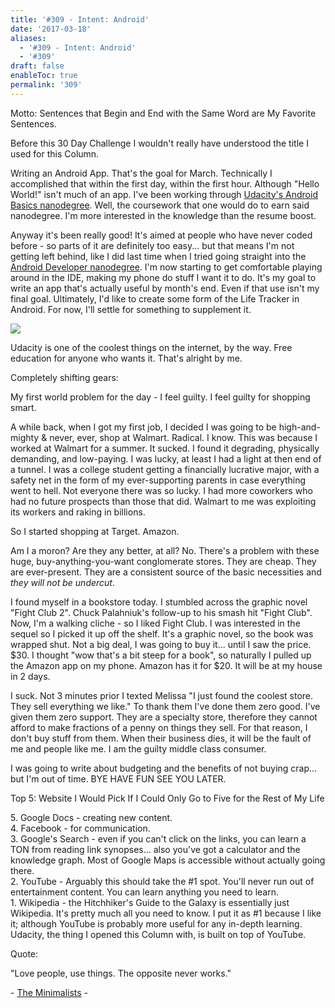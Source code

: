 ```yaml
---
title: '#309 - Intent: Android'
date: '2017-03-18'
aliases:
  - '#309 - Intent: Android'
  - '#309'
draft: false
enableToc: true
permalink: '309'
---
```


Motto: Sentences that Begin and End with the Same Word are My Favorite Sentences.

  
Before this 30 Day Challenge I wouldn't really have understood the title I used for this Column.

  
Writing an Android App. That's the goal for March. Technically I accomplished that within the first day, within the first hour. Although "Hello World!" isn't much of an app. I've been working through [Udacity's Android Basics nanodegree](https://www.udacity.com/course/android-basics-nanodegree-by-google--nd803). Well, the coursework that one would do to earn said nanodegree. I'm more interested in the knowledge than the resume boost. 

  
Anyway it's been really good! It's aimed at people who have never coded before - so parts of it are definitely too easy... but that means I'm not getting left behind, like I did last time when I tried going straight into the [Android Developer nanodegree](https://www.udacity.com/course/android-developer-nanodegree-by-google--nd801). I'm now starting to get comfortable playing around in the IDE, making my phone do stuff I want it to do. It's my goal to write an app that's actually useful by month's end. Even if that use isn't my final goal. Ultimately, I'd like to create some form of the Life Tracker in Android. For now, I'll settle for something to supplement it.

  
[![](assets/309-1.png)](https://4.bp.blogspot.com/-pFda0jMfVlU/WM3GRXbhAGI/AAAAAAACnqA/l3SYNa673lwhpvoExhZblqCapdTwKLI0wCLcB/s1600/3770000421346278289-account%5Fid%253D1.png)

  
Udacity is one of the coolest things on the internet, by the way. Free education for anyone who wants it. That's alright by me. 

  
Completely shifting gears:

My first world problem for the day - I feel guilty. I feel guilty for shopping smart. 

  
A while back, when I got my first job, I decided I was going to be high-and-mighty & never, ever, shop at Walmart. Radical. I know. This was because I worked at Walmart for a summer. It sucked. I found it degrading, physically demanding, and low-paying. I was lucky, at least I had a light at then end of a tunnel. I was a college student getting a financially lucrative major, with a safety net in the form of my ever-supporting parents in case everything went to hell. Not everyone there was so lucky. I had more coworkers who had no future prospects than those that did. Walmart to me was exploiting its workers and raking in billions.

  
So I started shopping at Target. Amazon.

  
Am I a moron? Are they any better, at all? No. There's a problem with these huge, buy-anything-you-want conglomerate stores. They are cheap. They are ever-present. They are a consistent source of the basic necessities and _they will not be undercut_.

  
I found myself in a bookstore today. I stumbled across the graphic novel "Fight Club 2". Chuck Palahniuk's follow-up to his smash hit "Fight Club". Now, I'm a walking cliche - so I liked Fight Club. I was interested in the sequel so I picked it up off the shelf. It's a graphic novel, so the book was wrapped shut. Not a big deal, I was going to buy it... until I saw the price. $30\. I thought "wow that's a bit steep for a book", so naturally I pulled up the Amazon app on my phone. Amazon has it for $20\. It will be at my house in 2 days.

  
I suck. Not 3 minutes prior I texted Melissa "I just found the coolest store. They sell everything we like." To thank them I've done them zero good. I've given them zero support. They are a specialty store, therefore they cannot afford to make fractions of a penny on things they sell. For that reason, I don't buy stuff from them. When their business dies, it will be the fault of me and people like me. I am the guilty middle class consumer.

  
I was going to write about budgeting and the benefits of not buying crap... but I'm out of time. BYE HAVE FUN SEE YOU LATER.

  
Top 5: Website I Would Pick If I Could Only Go to Five for the Rest of My Life

5\. Google Docs - creating new content.  
4\. Facebook - for communication.  
3\. Google's Search - even if you can't click on the links, you can learn a TON from reading link synopses... also you've got a calculator and the knowledge graph. Most of Google Maps is accessible without actually going there.  
2\. YouTube - Arguably this should take the #1 spot. You'll never run out of entertainment content. You can learn anything you need to learn.  
1\. Wikipedia - the Hitchhiker's Guide to the Galaxy is essentially just Wikipedia. It's pretty much all you need to know. I put it as #1 because I like it; although YouTube is probably more useful for any in-depth learning. Udacity, the thing I opened this Column with, is built on top of YouTube.  
  
  
Quote:

"Love people, use things. The opposite never works."

\- [The Minimalists](http://www.theminimalists.com/) \-
